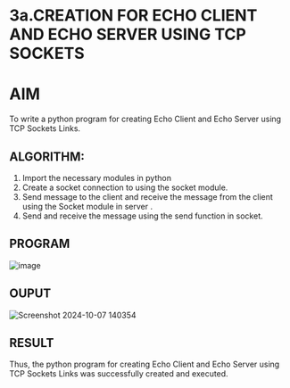 # 3a.CREATION FOR ECHO CLIENT AND ECHO SERVER USING TCP SOCKETS
# AIM
To write a python program for creating Echo Client and Echo Server using TCP
Sockets Links.
## ALGORITHM:
1. Import the necessary modules in python
2. Create a socket connection to using the socket module.
3. Send message to the client and receive the message from the client using the Socket module in
 server .
4. Send and receive the message using the send function in socket.
## PROGRAM
![image](https://github.com/user-attachments/assets/61b0c301-6ac6-498d-a2a8-800ccc149bc7)
## OUPUT
![Screenshot 2024-10-07 140354](https://github.com/user-attachments/assets/7d0432f7-27ea-424c-b072-e9d9994527c1)

## RESULT
Thus, the python program for creating Echo Client and Echo Server using TCP Sockets Links 
was successfully created and executed.
